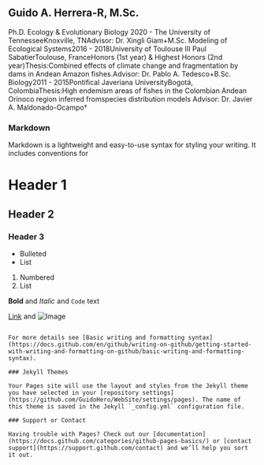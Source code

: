 ## Guido A. Herrera-R, M.Sc.

Ph.D. Ecology & Evolutionary Biology 2020 -
The University of TennesseeKnoxville, TNAdvisor: Dr. Xingli Giam+M.Sc. Modeling of Ecological Systems2016 - 2018University of Toulouse III Paul SabatierToulouse, FranceHonors (1st year) & Highest Honors (2nd year)Thesis:Combined effects of climate change and fragmentation by dams in Andean Amazon fishes.Advisor: Dr. Pablo A. Tedesco+B.Sc. Biology2011 - 2015Pontifical Javeriana UniversityBogotá, ColombiaThesis:High endemism areas of fishes in the Colombian Andean Orinoco region inferred fromspecies distribution models Advisor: Dr. Javier A. Maldonado-Ocampo†


### Markdown

Markdown is a lightweight and easy-to-use syntax for styling your writing. It includes conventions for

# Header 1
## Header 2
### Header 3

- Bulleted
- List

1. Numbered
2. List

**Bold** and _Italic_ and `Code` text

[Link](url) and ![Image](src)
```

For more details see [Basic writing and formatting syntax](https://docs.github.com/en/github/writing-on-github/getting-started-with-writing-and-formatting-on-github/basic-writing-and-formatting-syntax).

### Jekyll Themes

Your Pages site will use the layout and styles from the Jekyll theme you have selected in your [repository settings](https://github.com/GuidoHero/WebSite/settings/pages). The name of this theme is saved in the Jekyll `_config.yml` configuration file.

### Support or Contact

Having trouble with Pages? Check out our [documentation](https://docs.github.com/categories/github-pages-basics/) or [contact support](https://support.github.com/contact) and we’ll help you sort it out.
